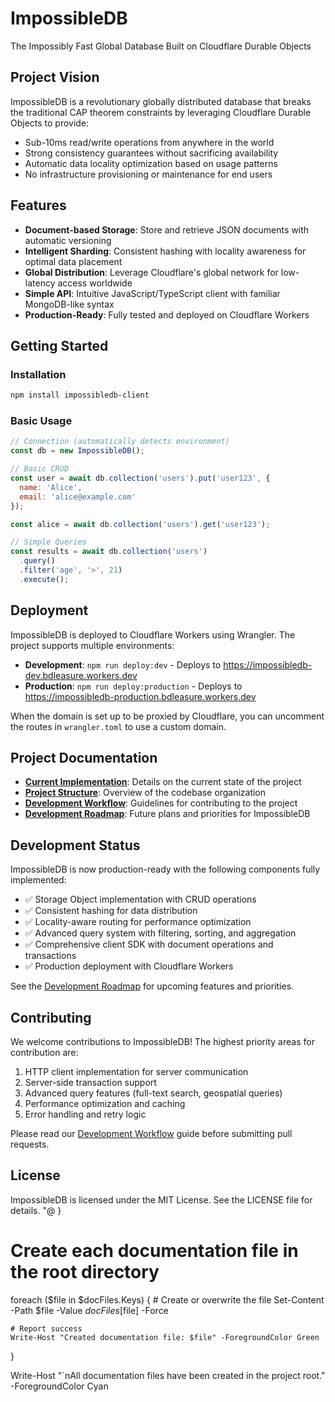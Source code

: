 # ImpossibleDB

The Impossibly Fast Global Database Built on Cloudflare Durable Objects

## Project Vision

ImpossibleDB is a revolutionary globally distributed database that breaks the traditional CAP theorem constraints by leveraging Cloudflare Durable Objects to provide:

- Sub-10ms read/write operations from anywhere in the world
- Strong consistency guarantees without sacrificing availability
- Automatic data locality optimization based on usage patterns
- No infrastructure provisioning or maintenance for end users

## Features

- **Document-based Storage**: Store and retrieve JSON documents with automatic versioning
- **Intelligent Sharding**: Consistent hashing with locality awareness for optimal data placement
- **Global Distribution**: Leverage Cloudflare's global network for low-latency access worldwide
- **Simple API**: Intuitive JavaScript/TypeScript client with familiar MongoDB-like syntax
- **Production-Ready**: Fully tested and deployed on Cloudflare Workers

## Getting Started

### Installation

```bash
npm install impossibledb-client
```

### Basic Usage

```javascript
// Connection (automatically detects environment)
const db = new ImpossibleDB();

// Basic CRUD
const user = await db.collection('users').put('user123', { 
  name: 'Alice', 
  email: 'alice@example.com' 
});

const alice = await db.collection('users').get('user123');

// Simple Queries
const results = await db.collection('users')
  .query()
  .filter('age', '>', 21)
  .execute();
```

## Deployment

ImpossibleDB is deployed to Cloudflare Workers using Wrangler. The project supports multiple environments:

- **Development**: `npm run deploy:dev` - Deploys to https://impossibledb-dev.bdleasure.workers.dev
- **Production**: `npm run deploy:production` - Deploys to https://impossibledb-production.bdleasure.workers.dev

When the domain is set up to be proxied by Cloudflare, you can uncomment the routes in `wrangler.toml` to use a custom domain.

## Project Documentation

- [**Current Implementation**](./CURRENT_IMPLEMENTATION.md): Details on the current state of the project
- [**Project Structure**](./PROJECT_MAP.md): Overview of the codebase organization
- [**Development Workflow**](./DEVELOPMENT_WORKFLOW.md): Guidelines for contributing to the project
- [**Development Roadmap**](./ROADMAP.md): Future plans and priorities for ImpossibleDB

## Development Status

ImpossibleDB is now production-ready with the following components fully implemented:

- ✅ Storage Object implementation with CRUD operations
- ✅ Consistent hashing for data distribution
- ✅ Locality-aware routing for performance optimization
- ✅ Advanced query system with filtering, sorting, and aggregation
- ✅ Comprehensive client SDK with document operations and transactions
- ✅ Production deployment with Cloudflare Workers

See the [Development Roadmap](./ROADMAP.md) for upcoming features and priorities.

## Contributing

We welcome contributions to ImpossibleDB! The highest priority areas for contribution are:

1. HTTP client implementation for server communication
2. Server-side transaction support
3. Advanced query features (full-text search, geospatial queries)
4. Performance optimization and caching
5. Error handling and retry logic

Please read our [Development Workflow](./DEVELOPMENT_WORKFLOW.md) guide before submitting pull requests.

## License

ImpossibleDB is licensed under the MIT License. See the LICENSE file for details.
"@
}

# Create each documentation file in the root directory
foreach ($file in $docFiles.Keys) {
    # Create or overwrite the file
    Set-Content -Path $file -Value $docFiles[$file] -Force
    
    # Report success
    Write-Host "Created documentation file: $file" -ForegroundColor Green
}

Write-Host "`nAll documentation files have been created in the project root." -ForegroundColor Cyan
